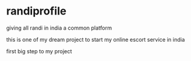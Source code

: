# randiprofile
giving all randi in india a common platform



this is one of my dream project to start my online escort service in india

first big step to my project

